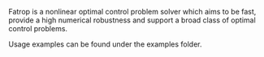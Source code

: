 Fatrop is a nonlinear optimal control problem solver which aims to be fast, provide a high numerical robustness and support a broad class of optimal control problems.


Usage examples can be found under the examples folder.